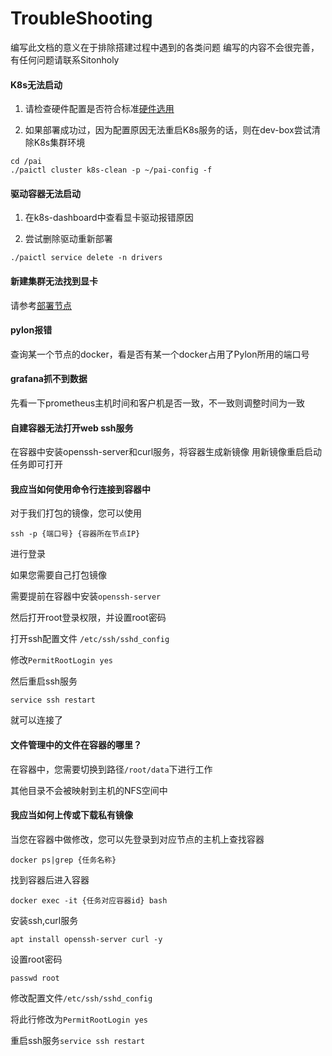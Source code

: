 # TroubleShooting

编写此文档的意义在于排除搭建过程中遇到的各类问题
编写的内容不会很完善，有任何问题请联系Sitonholy

#### K8s无法启动

1. 请检查硬件配置是否符合标准[硬件选用](./README#硬件选用)

2. 如果部署成功过，因为配置原因无法重启K8s服务的话，则在dev-box尝试清除K8s集群环境

```
cd /pai
./paictl cluster k8s-clean -p ~/pai-config -f
```

#### 驱动容器无法启动

1. 在k8s-dashboard中查看显卡驱动报错原因

2. 尝试删除驱动重新部署

```
./paictl service delete -n drivers
```

#### 新建集群无法找到显卡

请参考[部署节点](./README.md#部署节点)

#### pylon报错

查询某一个节点的docker，看是否有某一个docker占用了Pylon所用的端口号

#### grafana抓不到数据

先看一下prometheus主机时间和客户机是否一致，不一致则调整时间为一致

#### 自建容器无法打开web ssh服务

在容器中安装openssh-server和curl服务，将容器生成新镜像
用新镜像重启启动任务即可打开

#### 我应当如何使用命令行连接到容器中

对于我们打包的镜像，您可以使用

`ssh -p {端口号} {容器所在节点IP}`

进行登录


如果您需要自己打包镜像

需要提前在容器中安装`openssh-server `

然后打开root登录权限，并设置root密码

打开ssh配置文件 `/etc/ssh/sshd_config`   

修改`PermitRootLogin yes`

然后重启ssh服务

`service ssh restart`

就可以连接了

#### 文件管理中的文件在容器的哪里？

在容器中，您需要切换到路径`/root/data`下进行工作

其他目录不会被映射到主机的NFS空间中


#### 我应当如何上传或下载私有镜像

当您在容器中做修改，您可以先登录到对应节点的主机上查找容器

`docker ps|grep {任务名称}`

找到容器后进入容器

`docker exec -it {任务对应容器id} bash`

安装ssh,curl服务

`apt install openssh-server curl -y`

设置root密码

`passwd root`

修改配置文件`/etc/ssh/sshd_config`

将此行修改为`PermitRootLogin yes`

重启ssh服务`service ssh restart`
